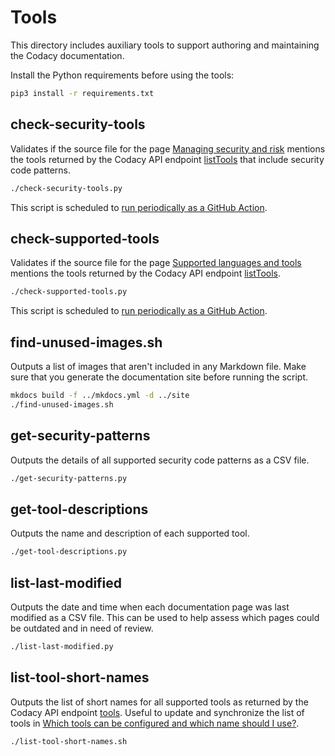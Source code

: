 # Tools

This directory includes auxiliary tools to support authoring and maintaining the Codacy documentation.

Install the Python requirements before using the tools:

```bash
pip3 install -r requirements.txt
```

## check-security-tools

Validates if the source file for the page [Managing security and risk](https://docs.codacy.com/organizations/managing-security-and-risk/) mentions the tools returned by the Codacy API endpoint [<span class="skip-vale">listTools</span>](https://api.codacy.com/api/api-docs#codacy-api-tools) that include security code patterns.

```bash
./check-security-tools.py
```

This script is scheduled to [run periodically as a GitHub Action](https://github.com/codacy/docs/actions/workflows/checks.yml).

## check-supported-tools

Validates if the source file for the page [Supported languages and tools](https://docs.codacy.com/getting-started/supported-languages-and-tools/) mentions the tools returned by the Codacy API endpoint [listTools](https://api.codacy.com/api/api-docs#codacy-api-tools).

```bash
./check-supported-tools.py
```

This script is scheduled to [run periodically as a GitHub Action](https://github.com/codacy/docs/actions/workflows/checks.yml).

## find-unused-images.sh

Outputs a list of images that aren't included in any Markdown file. Make sure that you generate the documentation site before running the script.

```bash
mkdocs build -f ../mkdocs.yml -d ../site
./find-unused-images.sh
```

## get-security-patterns

Outputs the details of all supported security code patterns as a CSV file.

```bash
./get-security-patterns.py
```

## get-tool-descriptions

Outputs the name and description of each supported tool.

```bash
./get-tool-descriptions.py
```

## list-last-modified

Outputs the date and time when each documentation page was last modified as a CSV file. This can be used to help assess which pages could be outdated and in need of review.

```bash
./list-last-modified.py
```

## list-tool-short-names

Outputs the list of short names for all supported tools as returned by the Codacy API endpoint [tools](https://api.codacy.com/api/v3/tools). Useful to update and synchronize the list of tools in [Which tools can be configured and which name should I use?](https://docs.codacy.com/repositories-configure/codacy-configuration-file/#which-tools-can-be-configured-and-which-name-should-i-use).

```bash
./list-tool-short-names.sh
```
